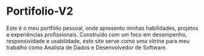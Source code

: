 # Portifolio-V2
Este é o meu portfólio pessoal, onde apresento minhas habilidades, projetos e experiências profissionais. Construído com um foco em desempenho, responsividade e usabilidade, este site serve como uma vitrine para meu trabalho como Analista de Dados e Desenvolvedor de Software.

